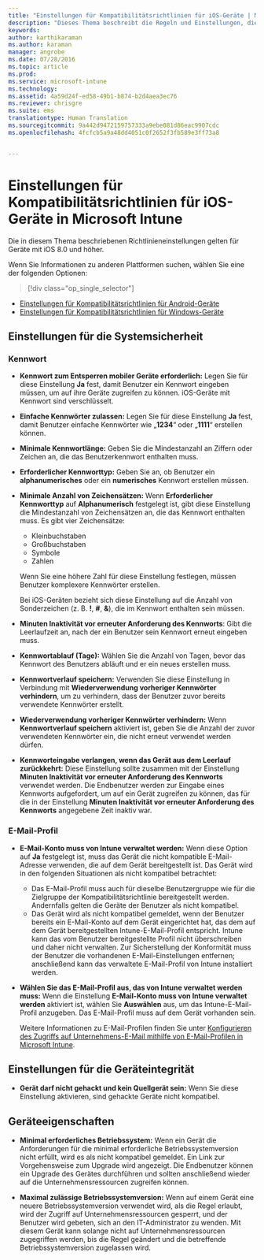 ```yaml
---
title: "Einstellungen für Kompatibilitätsrichtlinien für iOS-Geräte | Microsoft Intune"
description: "Dieses Thema beschreibt die Regeln und Einstellungen, die Sie in einer Kompatibilitätsrichtlinie für iOS-Geräte festlegen können."
keywords: 
author: karthikaraman
ms.author: karaman
manager: angrobe
ms.date: 07/28/2016
ms.topic: article
ms.prod: 
ms.service: microsoft-intune
ms.technology: 
ms.assetid: 4a59d24f-ed58-49b1-b874-b2d4aea3ec76
ms.reviewer: chrisgre
ms.suite: ems
translationtype: Human Translation
ms.sourcegitcommit: 9a442d9472159757333a9ebe081d86eac9907cdc
ms.openlocfilehash: 4fcfcb5a9a48dd4051c0f2652f3fb589e3ff73a8


---
```



# Einstellungen für Kompatibilitätsrichtlinien für iOS-Geräte in Microsoft Intune

Die in diesem Thema beschriebenen Richtlinieneinstellungen gelten für Geräte mit iOS 8.0 und höher.

Wenn Sie Informationen zu anderen Plattformen suchen, wählen Sie eine der folgenden Optionen:
> [!div class="op_single_selector"]
- [Einstellungen für Kompatibilitätsrichtlinien für Android-Geräte](android-compliance-policy-settings-in-microsoft-intune.md)
- [Einstellungen für Kompatibilitätsrichtlinien für Windows-Geräte](windows-compliance-policy-settings-in-microsoft-intune.md)

## Einstellungen für die Systemsicherheit
### Kennwort
- **Kennwort zum Entsperren mobiler Geräte erforderlich:**    Legen Sie für diese Einstellung **Ja** fest, damit Benutzer ein Kennwort eingeben müssen, um auf ihre Geräte zugreifen zu können. iOS-Geräte mit Kennwort sind verschlüsselt.

- **Einfache Kennwörter zulassen:**    Legen Sie für diese Einstellung **Ja** fest, damit Benutzer einfache Kennwörter wie „**1234**“ oder „**1111**“ erstellen können.

-  **Minimale Kennwortlänge:** Geben Sie die Mindestanzahl an Ziffern oder Zeichen an, die das Benutzerkennwort enthalten muss.
- **Erforderlicher Kennworttyp:** Geben Sie an, ob Benutzer ein **alphanumerisches** oder ein **numerisches** Kennwort erstellen müssen.

- **Minimale Anzahl von Zeichensätzen:** Wenn **Erforderlicher Kennworttyp** auf **Alphanumerisch** festgelegt ist, gibt diese Einstellung die Mindestanzahl von Zeichensätzen an, die das Kennwort enthalten muss. Es gibt vier Zeichensätze:
  -   Kleinbuchstaben
  -   Großbuchstaben
  -   Symbole
  -   Zahlen

  Wenn Sie eine höhere Zahl für diese Einstellung festlegen, müssen Benutzer komplexere Kennwörter erstellen.

  Bei iOS-Geräten bezieht sich diese Einstellung auf die Anzahl von Sonderzeichen (z. B. **!**, **#**, **&amp;**), die im Kennwort enthalten sein müssen.
- **Minuten Inaktivität vor erneuter Anforderung des Kennworts**: Gibt die Leerlaufzeit an, nach der ein Benutzer sein Kennwort erneut eingeben muss.

- **Kennwortablauf (Tage):** Wählen Sie die Anzahl von Tagen, bevor das Kennwort des Benutzers abläuft und er ein neues erstellen muss.

- **Kennwortverlauf speichern:** Verwenden Sie diese Einstellung in Verbindung mit **Wiederverwendung vorheriger Kennwörter verhindern**, um zu verhindern, dass der Benutzer zuvor bereits verwendete Kennwörter erstellt.

- **Wiederverwendung vorheriger Kennwörter verhindern:** Wenn **Kennwortverlauf speichern** aktiviert ist, geben Sie die Anzahl der zuvor verwendeten Kennwörter ein, die nicht erneut verwendet werden dürfen.

- **Kennworteingabe verlangen, wenn das Gerät aus dem Leerlauf zurückkehrt:** Diese Einstellung sollte zusammen mit der Einstellung **Minuten Inaktivität vor erneuter Anforderung des Kennworts** verwendet werden. Die Endbenutzer werden zur Eingabe eines Kennworts aufgefordert, um auf ein Gerät zugreifen zu können, das für die in der Einstellung **Minuten Inaktivität vor erneuter Anforderung des Kennworts** angegebene Zeit inaktiv war.

### E-Mail-Profil
- **E-Mail-Konto muss von Intune verwaltet werden:** Wenn diese Option auf **Ja** festgelegt ist, muss das Gerät die nicht kompatible E-Mail-Adresse verwenden, die auf dem Gerät bereitgestellt ist. Das Gerät wird in den folgenden Situationen als nicht kompatibel betrachtet:
  - Das E-Mail-Profil muss auch für dieselbe Benutzergruppe wie für die Zielgruppe der Kompatibilitätsrichtlinie bereitgestellt werden. Andernfalls gelten die Geräte der Benutzer als nicht kompatibel.
  - Das Gerät wird als nicht kompatibel gemeldet, wenn der Benutzer bereits ein E-Mail-Konto auf dem Gerät eingerichtet hat, das dem auf dem Gerät bereitgestellten Intune-E-Mail-Profil entspricht. Intune kann das vom Benutzer bereitgestellte Profil nicht überschreiben und daher nicht verwalten. Zur Sicherstellung der Konformität muss der Benutzer die vorhandenen E-Mail-Einstellungen entfernen; anschließend kann das verwaltete E-Mail-Profil von Intune installiert werden.


- **Wählen Sie das E-Mail-Profil aus, das von Intune verwaltet werden muss:**
     Wenn die Einstellung **E-Mail-Konto muss von Intune verwaltet werden** aktiviert ist, wählen Sie **Auswählen** aus, um das Intune-E-Mail-Profil anzugeben. Das E-Mail-Profil muss auf dem Gerät vorhanden sein.

     Weitere Informationen zu E-Mail-Profilen finden Sie unter [Konfigurieren des Zugriffs auf Unternehmens-E-Mail mithilfe von E-Mail-Profilen in Microsoft Intune](configure-access-to-corporate-email-using-email-profiles-with-microsoft-intune.md).

## Einstellungen für die Geräteintegrität

- **Gerät darf nicht gehackt und kein Quellgerät sein:** Wenn Sie diese Einstellung aktivieren, sind gehackte Geräte nicht kompatibel.

##  Geräteeigenschaften
- **Minimal erforderliches Betriebssystem:** Wenn ein Gerät die Anforderungen für die minimal erforderliche Betriebssystemversion nicht erfüllt, wird es als nicht kompatibel gemeldet.
Ein Link zur Vorgehensweise zum Upgrade wird angezeigt. Die Endbenutzer können ein Upgrade des Gerätes durchführen und sollten anschließend wieder auf die Unternehmensressourcen zugreifen können.

- **Maximal zulässige Betriebssystemversion:** Wenn auf einem Gerät eine neuere Betriebssystemversion verwendet wird, als die Regel erlaubt, wird der Zugriff auf Unternehmensressourcen gesperrt, und der Benutzer wird gebeten, sich an den IT-Administrator zu wenden. Mit diesem Gerät kann solange nicht auf Unternehmensressourcen zugegriffen werden, bis die Regel geändert und die betreffende Betriebssystemversion zugelassen wird.



<!--HONumber=Oct16_HO3-->


